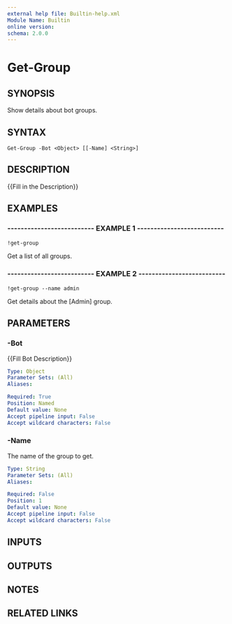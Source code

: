 ```yaml
---
external help file: Builtin-help.xml
Module Name: Builtin
online version: 
schema: 2.0.0
---
```


# Get-Group

## SYNOPSIS
Show details about bot groups.

## SYNTAX

```
Get-Group -Bot <Object> [[-Name] <String>]
```

## DESCRIPTION
{{Fill in the Description}}

## EXAMPLES

### -------------------------- EXAMPLE 1 --------------------------
```
!get-group
```

Get a list of all groups.

### -------------------------- EXAMPLE 2 --------------------------
```
!get-group --name admin
```

Get details about the \[Admin\] group.

## PARAMETERS

### -Bot
{{Fill Bot Description}}

```yaml
Type: Object
Parameter Sets: (All)
Aliases: 

Required: True
Position: Named
Default value: None
Accept pipeline input: False
Accept wildcard characters: False
```

### -Name
The name of the group to get.

```yaml
Type: String
Parameter Sets: (All)
Aliases: 

Required: False
Position: 1
Default value: None
Accept pipeline input: False
Accept wildcard characters: False
```

## INPUTS

## OUTPUTS

## NOTES

## RELATED LINKS

